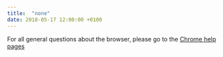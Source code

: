```yaml
---
title:	"none"
date: 2018-05-17 12:00:00 +0100
---
```


For all general questions about the browser, please go to the [Chrome help pages](https://support.google.com/chrome/?p=help "go to Chrome help pages")